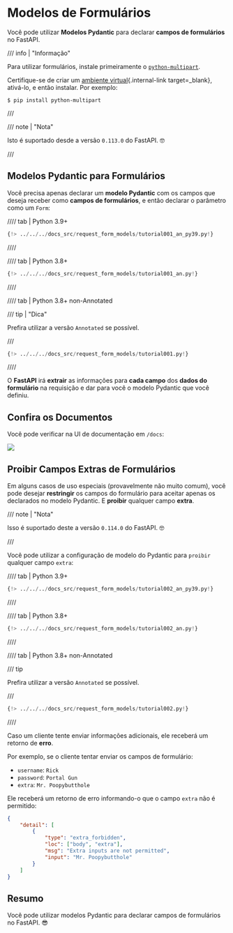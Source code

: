 # Modelos de Formulários

Você pode utilizar **Modelos Pydantic** para declarar **campos de formulários** no FastAPI.

/// info | "Informação"

Para utilizar formulários, instale primeiramente o <a href="https://github.com/Kludex/python-multipart" class="external-link" target="_blank">`python-multipart`</a>.

Certifique-se de criar um [ambiente virtual](../virtual-environments.md){.internal-link target=_blank}, ativá-lo, e então instalar. Por exemplo:

```console
$ pip install python-multipart
```

///

/// note | "Nota"

Isto é suportado desde a versão `0.113.0` do FastAPI. 🤓

///

## Modelos Pydantic para Formulários

Você precisa apenas declarar um **modelo Pydantic** com os campos que deseja receber como **campos de formulários**, e então declarar o parâmetro como um `Form`:

//// tab | Python 3.9+

```Python hl_lines="9-11  15"
{!> ../../../docs_src/request_form_models/tutorial001_an_py39.py!}
```

////

//// tab | Python 3.8+

```Python hl_lines="8-10  14"
{!> ../../../docs_src/request_form_models/tutorial001_an.py!}
```

////

//// tab | Python 3.8+ non-Annotated

/// tip | "Dica"

Prefira utilizar a versão `Annotated` se possível.

///

```Python hl_lines="7-9  13"
{!> ../../../docs_src/request_form_models/tutorial001.py!}
```

////

O **FastAPI** irá **extrair** as informações para **cada campo** dos **dados do formulário** na requisição e dar para você o modelo Pydantic que você definiu.

## Confira os Documentos

Você pode verificar na UI de documentação em `/docs`:

<div class="screenshot">
<img src="/img/tutorial/request-form-models/image01.png">
</div>

## Proibir Campos Extras de Formulários

Em alguns casos de uso especiais (provavelmente não muito comum), você pode desejar **restringir** os campos do formulário para aceitar apenas os declarados no modelo Pydantic. E **proibir** qualquer campo **extra**.

/// note | "Nota"

Isso é suportado deste a versão `0.114.0` do FastAPI. 🤓

///

Você pode utilizar a configuração de modelo do Pydantic para `proibir` qualquer campo `extra`:

//// tab | Python 3.9+

```Python hl_lines="12"
{!> ../../../docs_src/request_form_models/tutorial002_an_py39.py!}
```

////

//// tab | Python 3.8+

```Python hl_lines="11"
{!> ../../../docs_src/request_form_models/tutorial002_an.py!}
```

////

//// tab | Python 3.8+ non-Annotated

/// tip

Prefira utilizar a versão `Annotated` se possível.

///

```Python hl_lines="10"
{!> ../../../docs_src/request_form_models/tutorial002.py!}
```

////

Caso um cliente tente enviar informações adicionais, ele receberá um retorno de **erro**.

Por exemplo, se o cliente tentar enviar os campos de formulário:

* `username`: `Rick`
* `password`: `Portal Gun`
* `extra`: `Mr. Poopybutthole`

Ele receberá um retorno de erro informando-o que o campo `extra` não é permitido:

```json
{
    "detail": [
        {
            "type": "extra_forbidden",
            "loc": ["body", "extra"],
            "msg": "Extra inputs are not permitted",
            "input": "Mr. Poopybutthole"
        }
    ]
}
```

## Resumo

Você pode utilizar modelos Pydantic para declarar campos de formulários no FastAPI. 😎
